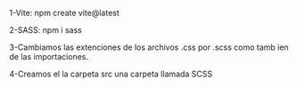 1-Vite: npm create vite@latest

2-SASS: npm i sass

3-Cambiamos las extenciones de los archivos .css por .scss como tamb ien de las importaciones.

4-Creamos el la carpeta src una carpeta llamada SCSS
